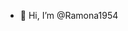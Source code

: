- 👋 Hi, I’m @Ramona1954

<!---
Ramona1954/Ramona1954 is a ✨ special ✨ repository because its `README.md` (this file) appears on your GitHub profile.
You can click the Preview link to take a look at your changes.
--->
